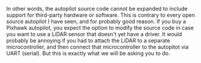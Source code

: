 In other words, the autopilot source code cannot be expanded to include support for third-party hardware or software. This is contrary to every open source autopilot I have seen, and for probably good reason. If you buy a Pixhawk autopilot, you expect the option to modify the source code in case you want to use a LiDAR sensor that doesn't yet have a driver. It would probably be annoying if you had to attach the LiDAR to a separate microcontroller, and then connect that microcontroller to the autopitot via UART (serial). But this is exactly what we will be asking you to do.